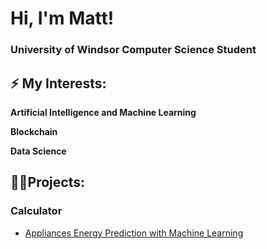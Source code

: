 <h1>Hi, I'm Matt!</h1> 
<h3>University of Windsor Computer Science Student</h3> 

<h2>⚡ My Interests:</h2>

  <b> Artificial Intelligence and Machine Learning </b>

  <b> Blockchain </b>

  <b> Data Science </b>

  <h2>👨‍💻Projects:</h2>

  <h3> Calculator</h3>

- [Appliances Energy Prediction with Machine Learning](https://github.com/RicardoR23/Personal-Projects/)

